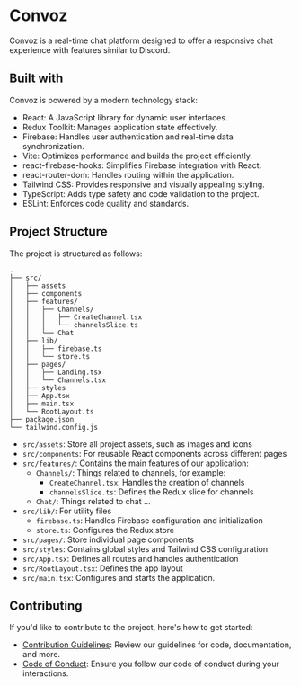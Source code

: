 # Convoz

Convoz is a real-time chat platform designed to offer a responsive chat experience with features similar to Discord.

## Built with

Convoz is powered by a modern technology stack:

- React: A JavaScript library for dynamic user interfaces.
- Redux Toolkit: Manages application state effectively.
- Firebase: Handles user authentication and real-time data synchronization.
- Vite: Optimizes performance and builds the project efficiently.
- react-firebase-hooks: Simplifies Firebase integration with React.
- react-router-dom: Handles routing within the application.
- Tailwind CSS: Provides responsive and visually appealing styling.
- TypeScript: Adds type safety and code validation to the project.
- ESLint: Enforces code quality and standards.

## Project Structure

The project is structured as follows:

```
.
├── src/
│   ├── assets
│   ├── components
│   ├── features/
│   │   ├── Channels/
│   │   │   ├── CreateChannel.tsx
│   │   │   └── channelsSlice.ts
│   │   └── Chat
│   ├── lib/
│   │   ├── firebase.ts
│   │   └── store.ts
│   ├── pages/
│   │   ├── Landing.tsx
│   │   └── Channels.tsx
│   ├── styles
│   ├── App.tsx
│   ├── main.tsx
│   └── RootLayout.ts
├── package.json
└── tailwind.config.js
```

- `src/assets`: Store all project assets, such as images and icons
- `src/components`: For reusable React components across different pages
- `src/features/`: Contains the main features of our application:
  - `Channels/`: Things related to channels, for example:
    - `CreateChannel.tsx`: Handles the creation of channels
    - `channelsSlice.ts`: Defines the Redux slice for channels
  - `Chat/`: Things related to chat ...
- `src/lib/`: For utility files
  - `firebase.ts`: Handles Firebase configuration and initialization
  - `store.ts`: Configures the Redux store 
- `src/pages/`: Store individual page components
- `src/styles`: Contains global styles and Tailwind CSS configuration
- `src/App.tsx`: Defines all routes and handles authentication
- `src/RootLayout.tsx`: Defines the app layout
- `src/main.tsx`: Configures and starts the application.



## Contributing

If you'd like to contribute to the project, here's how to get started:

- [Contribution Guidelines](CONTRIBUTING.md): Review our guidelines for code, documentation, and more.
- [Code of Conduct](CODE_OF_CONDUCT.md): Ensure you follow our code of conduct during your interactions.
